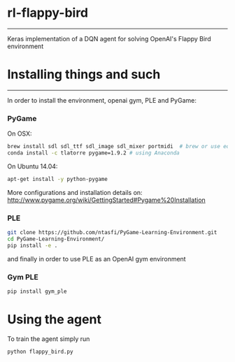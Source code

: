 # rl-flappy-bird
****************
Keras implementation of a DQN agent for solving OpenAI's Flappy Bird environment

# Installing things and such
----------------------------
In order to install the environment, openai gym, PLE and PyGame:

### PyGame

On OSX:
```bash
brew install sdl sdl_ttf sdl_image sdl_mixer portmidi  # brew or use equivalent means
conda install -c tlatorre pygame=1.9.2 # using Anaconda
```
On Ubuntu 14.04:
```bash
apt-get install -y python-pygame
```
More configurations and installation details on: http://www.pygame.org/wiki/GettingStarted#Pygame%20Installation


### PLE
```bash
git clone https://github.com/ntasfi/PyGame-Learning-Environment.git
cd PyGame-Learning-Environment/
pip install -e .
```
and finally in order to use PLE as an OpenAI gym environment

### Gym PLE
```bash
pip install gym_ple
```

# Using the agent

To train the agent simply run
```bash
python flappy_bird.py
```

